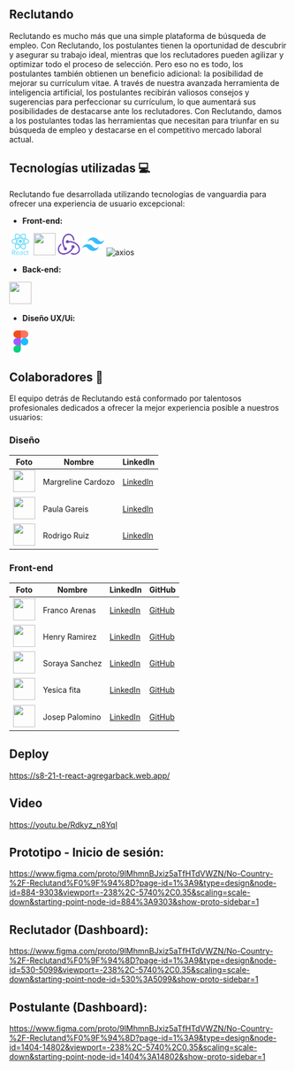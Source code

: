 ﻿## **Reclutando**

Reclutando es mucho más que una simple plataforma de búsqueda de empleo. Con Reclutando, los postulantes tienen la oportunidad de descubrir y asegurar su trabajo ideal, mientras que los reclutadores pueden agilizar y optimizar todo el proceso de selección. Pero eso no es todo, los postulantes también obtienen un beneficio adicional: la posibilidad de mejorar su currículum vitae. A través de nuestra avanzada herramienta de inteligencia artificial, los postulantes recibirán valiosos consejos y sugerencias para perfeccionar su currículum, lo que aumentará sus posibilidades de destacarse ante los reclutadores. Con Reclutando, damos a los postulantes todas las herramientas que necesitan para triunfar en su búsqueda de empleo y destacarse en el competitivo mercado laboral actual.
 
 
 ## Tecnologías utilizadas 💻
 Reclutando fue desarrollada utilizando tecnologías de vanguardia para ofrecer una experiencia de usuario excepcional:
 
 - **Front-end:**

 <img src="https://raw.githubusercontent.com/devicons/devicon/master/icons/react/react-original-wordmark.svg" alt="react" width="40" height="40"/> <img src="https://upload.wikimedia.org/wikipedia/commons/4/4c/Typescript_logo_2020.svg" width="40" height="40"/> <img src="https://raw.githubusercontent.com/devicons/devicon/master/icons/redux/redux-original.svg" alt="redux" width="40" height="40"/> <img aling="left" width='40'  height="40" src="https://github.com/devicons/devicon/blob/master/icons/tailwindcss/tailwindcss-plain.svg"/> <img src="https://res.cloudinary.com/axiever/image/upload/v1678118395/descargar_2_uymmsz.svg" alt="axios" width="40" height="40"/>

 - **Back-end:**
 <img aling="left" width='40'  height="40" src="https://www.gstatic.com/devrel-devsite/prod/v37463d4834445c1e880de1e91d2f8fc2c6a0e86fca4aa6a7bdbb270b040181dc/firebase/images/touchicon-180.png"/>

- **Diseño UX/Ui:** 

<img aling="left" width='40'   height="40" src=https://github.com/devicons/devicon/blob/master/icons/figma/figma-original.svg/>




## Colaboradores 👥

El equipo detrás de Reclutando está conformado por talentosos profesionales dedicados a ofrecer la mejor experiencia posible a nuestros usuarios:

### Diseño

| Foto | Nombre | LinkedIn |
|------|--------|----------|
| <img src="https://media.licdn.com/dms/image/C4D03AQHnKvwyAcEGvw/profile-displayphoto-shrink_800_800/0/1647384929199?e=1691625600&v=beta&t=82Si2n7y7mUyGqhh2EPSrQbVB-xIo0uVEGC2vitZdgs" width="40" height="40"/> | Margreline Cardozo | <a href="https://www.linkedin.com/in/mcgonzal/">LinkedIn</a> | 
| <img src="https://media.licdn.com/dms/image/D4D03AQGtpj57CGQfAA/profile-displayphoto-shrink_800_800/0/1681334736714?e=1691625600&v=beta&t=KFf48EZP5AvahPCrFYLJqBOzPSWgvF3y5TYxULMkTt4" width="40" height="40"/> | Paula Gareis | <a href="https://www.linkedin.com/in/pauladanielagareis/">LinkedIn</a> | 
| <img src="https://media.licdn.com/dms/image/D4E35AQFH5jUb5SoUJg/profile-framedphoto-shrink_800_800/0/1633372921159?e=1686949200&v=beta&t=TkBlz_nQgOa4eYFZSfOOiEHcmKfFsB2khfSXWsso7m8" width="40" height="40"/> | Rodrigo Ruiz | <a href="https://www.linkedin.com/in/uirodriruiz/">LinkedIn</a> | 




### Front-end

| Foto | Nombre | LinkedIn | GitHub |
|------|--------|----------|---------|
| <img src="https://media.licdn.com/dms/image/D4D03AQF4rl_kgEvN4w/profile-displayphoto-shrink_800_800/0/1675148876077?e=1691625600&v=beta&t=wGOa78HHlJUda2jjM7WuqNUbJmiTTRGpHqoOz3PYhjs" width="40" height="40"/> | Franco Arenas | <a href="https://www.linkedin.com/in/franco-arenas/">LinkedIn</a> | <a href="https://github.com/francoarenas">GitHub</a> |
| <img src="" width="40" height="40"/> | Henry Ramirez | <a href="https://www.linkedin.com/in/henry-ramirez-417861259/">LinkedIn</a> | <a href="https://github.com/HenryMilac">GitHub</a> |
| <img src="https://media.licdn.com/dms/image/D4E03AQGq7z0s8QAy3g/profile-displayphoto-shrink_800_800/0/1671719682201?e=1691625600&v=beta&t=EqT_HmX-St9EgZr9gT4Gl8E6ap8lNCq0gCsLreJHIYg" width="40" height="40"/> | Soraya Sanchez | <a href="https://www.linkedin.com/in/soraya-yenile-sanchez/">LinkedIn</a> | <a href="https://github.com/SanchezSoraya">GitHub</a> |
| <img src="" width="40" height="40"/> | Yesica fita | <a href="https://www.linkedin.com/in/yesica-fita-0aa447245/">LinkedIn</a> | <a href="https://github.com/yesifita">GitHub</a> |
| <img src="" width="40" height="40"/> | Josep Palomino | <a href="">LinkedIn</a> | <a href="https://github.com/JosepF5">GitHub</a> |


## Deploy

 https://s8-21-t-react-agregarback.web.app/  

 ## Video 

https://youtu.be/Rdkyz_n8YqI 

## Prototipo - Inicio de sesión:

https://www.figma.com/proto/9lMhmnBJxiz5aTfHTdVWZN/No-Country-%2F-Reclutand%F0%9F%94%8D?page-id=1%3A9&type=design&node-id=884-9303&viewport=-238%2C-5740%2C0.35&scaling=scale-down&starting-point-node-id=884%3A9303&show-proto-sidebar=1

## Reclutador (Dashboard):

https://www.figma.com/proto/9lMhmnBJxiz5aTfHTdVWZN/No-Country-%2F-Reclutand%F0%9F%94%8D?page-id=1%3A9&type=design&node-id=530-5099&viewport=-238%2C-5740%2C0.35&scaling=scale-down&starting-point-node-id=530%3A5099&show-proto-sidebar=1

## Postulante (Dashboard):

https://www.figma.com/proto/9lMhmnBJxiz5aTfHTdVWZN/No-Country-%2F-Reclutand%F0%9F%94%8D?page-id=1%3A9&type=design&node-id=1404-14802&viewport=-238%2C-5740%2C0.35&scaling=scale-down&starting-point-node-id=1404%3A14802&show-proto-sidebar=1
